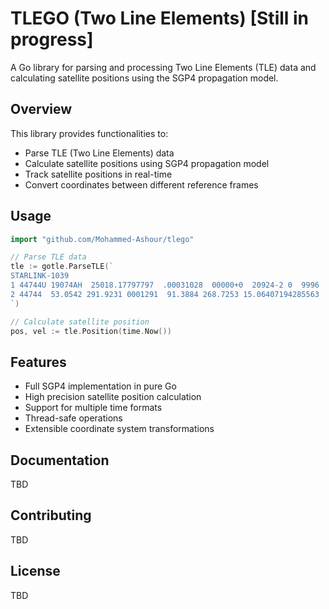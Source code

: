
# TLEGO (Two Line Elements) [Still in progress]

A Go library for parsing and processing Two Line Elements (TLE) data and calculating satellite positions using the SGP4 propagation model.

## Overview

This library provides functionalities to:
- Parse TLE (Two Line Elements) data
- Calculate satellite positions using SGP4 propagation model
- Track satellite positions in real-time
- Convert coordinates between different reference frames


## Usage

```go
import "github.com/Mohammed-Ashour/tlego"

// Parse TLE data
tle := gotle.ParseTLE(`
STARLINK-1039           
1 44744U 19074AH  25018.17797797  .00031028  00000+0  20924-2 0  9996
2 44744  53.0542 291.9231 0001291  91.3884 268.7253 15.06407194285563
`)

// Calculate satellite position
pos, vel := tle.Position(time.Now())
```

## Features

- Full SGP4 implementation in pure Go
- High precision satellite position calculation
- Support for multiple time formats
- Thread-safe operations
- Extensible coordinate system transformations

## Documentation

TBD
## Contributing

TBD
## License

TBD